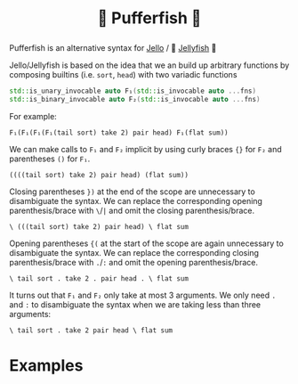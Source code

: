 # <p align="center">🐡 Pufferfish 🐡</p>

Pufferfish is an alternative syntax for [Jello](https://github.com/codereport/jello)
/ 🪼 [Jellyfish](https://github.com/codereport/jellyfish) 🪼

Jello/Jellyfish is based on the idea that we an build up arbitrary functions by composing builtins (i.e. `sort`, `head`) with two variadic functions
```c++
std::is_unary_invocable auto F₁(std::is_invocable auto ...fns)
std::is_binary_invocable auto F₂(std::is_invocable auto ...fns)
```
For example:
```
F₁(F₁(F₁(F₁(tail sort) take 2) pair head) F₁(flat sum))
```

We can make calls to `F₁` and `F₂` implicit by using curly braces `{}` for `F₂` and parentheses `()` for `F₁`.

```
((((tail sort) take 2) pair head) (flat sum))
```
Closing parentheses `})` at the end of the scope are unnecessary to disambiguate the syntax.
We can replace the corresponding opening parenthesis/brace with `\`/`|` and omit the closing parenthesis/brace.

```
\ (((tail sort) take 2) pair head) \ flat sum
```

Opening parentheses `{(` at the start of the scope are again unnecessary to disambiguate the syntax.
We can replace the corresponding closing parenthesis/brace with `.`/`:` and omit the opening parenthesis/brace.

```
\ tail sort . take 2 . pair head . \ flat sum
```

It turns out that `F₁` and `F₂` only take at most 3 arguments.
We only need `.` and `:` to disambiguate the syntax when we are taking less than three arguments:
```
\ tail sort . take 2 pair head \ flat sum
```

# Examples